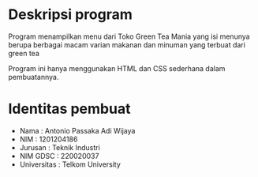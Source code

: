 # Deskripsi program
Program menampilkan menu dari Toko Green Tea Mania yang isi menunya berupa berbagai macam varian makanan dan minuman yang terbuat dari green tea

Program ini hanya menggunakan HTML dan CSS sederhana dalam pembuatannya.
# Identitas pembuat
- Nama        : Antonio Passaka Adi Wijaya
- NIM         : 1201204186
- Jurusan     : Teknik Industri
- NIM GDSC    : 220020037
- Universitas : Telkom University